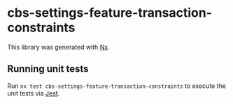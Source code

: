 # cbs-settings-feature-transaction-constraints

This library was generated with [Nx](https://nx.dev).

## Running unit tests

Run `nx test cbs-settings-feature-transaction-constraints` to execute the unit tests via [Jest](https://jestjs.io).
